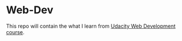 # Web-Dev
This repo will contain the what I learn from <a href="https://www.udacity.com/courses/cs253">Udacity Web Development course</a>.
